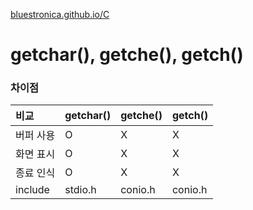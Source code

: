 [bluestronica.github.io/C](https://bluestronica.github.io/C)

# getchar(), getche(), getch()

### 차이점
|비교|getchar()|getche()|getch()|
|:---|:---|:---|:---|
|버퍼 사용|O|X|X|
|화면 표시| O|X|X|
|종료 인식| O|X|X|
|include | stdio.h|conio.h|conio.h|